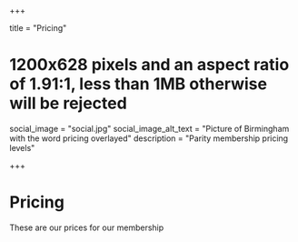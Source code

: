 +++

title = "Pricing"
# 1200x628 pixels and an aspect ratio of 1.91:1, less than 1MB otherwise will be rejected
social_image = "social.jpg"
social_image_alt_text = "Picture of Birmingham with the word pricing overlayed"
description = "Parity membership pricing levels"

+++

# Pricing

These are our prices for our membership
